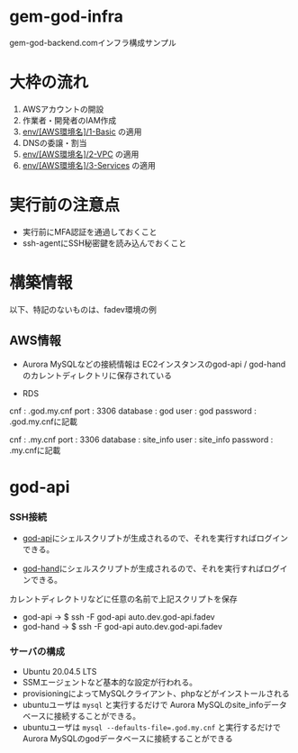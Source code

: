 # gem-god-infra

gem-god-backend.comインフラ構成サンプル

# 大枠の流れ

1. AWSアカウントの開設
2. 作業者・開発者のIAM作成
3. [env/[AWS環境名]/1-Basic](env/dev/1-Basic) の適用
4. DNSの委譲・割当
5. [env/[AWS環境名]/2-VPC](env/dev/2-VPC) の適用
7. [env/[AWS環境名]/3-Services](env/dev/3-Services) の適用

# 実行前の注意点

* 実行前にMFA認証を通過しておくこと
* ssh-agentにSSH秘密鍵を読み込んでおくこと


# 構築情報

以下、特記のないものは、fadev環境の例

## AWS情報

* Aurora MySQLなどの接続情報は EC2インスタンスのgod-api / god-handのカレントディレクトリに保存されている

* RDS

cnf : .god.my.cnf
port : 3306
database : god
user : god
password : .god.my.cnfに記載


cnf : .my.cnf
port : 3306
database : site_info
user : site_info
password : .my.cnfに記載

# god-api
### SSH接続

* [god-api](https://github.com/FrankArt/gem-god-infra/blob/main/appconfig/fadev/etc/ssh/god-api/config)にシェルスクリプトが生成されるので、それを実行すればログインできる。

* [god-hand](https://github.com/FrankArt/gem-god-infra/blob/main/appconfig/fadev/etc/ssh/god-hand/config)にシェルスクリプトが生成されるので、それを実行すればログインできる。

カレントディレクトリなどに任意の名前で上記スクリプトを保存

* god-api    → $ ssh -F god-api auto.dev.god-api.fadev
* god-hand   → $ ssh -F god-api auto.dev.god-api.fadev

### サーバの構成

* Ubuntu 20.04.5 LTS
* SSMエージェントなど基本的な設定が行われる。
* provisioningによってMySQLクライアント、phpなどがインストールされる
* ubuntuユーザは `mysql` と実行するだけで Aurora MySQLのsite_infoデータベースに接続することができる。
* ubuntuユーザは `mysql --defaults-file=.god.my.cnf` と実行するだけで Aurora MySQLのgodデータベースに接続することができる

